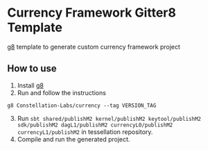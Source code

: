 # Currency Framework Gitter8 Template

[g8](http://github.com/n8han/giter8) template to generate custom currency framework project

## How to use
1. Install [g8](http://www.foundweekends.org/giter8/)
2. Run and follow the instructions
```shell
g8 Constellation-Labs/currency --tag VERSION_TAG
```
3. Run `sbt shared/publishM2 kernel/publishM2 keytool/publishM2 sdk/publishM2 dagL1/publishM2 currencyL0/publishM2 currencyL1/publishM2` in tessellation repository.
4. Compile and run the generated project.
